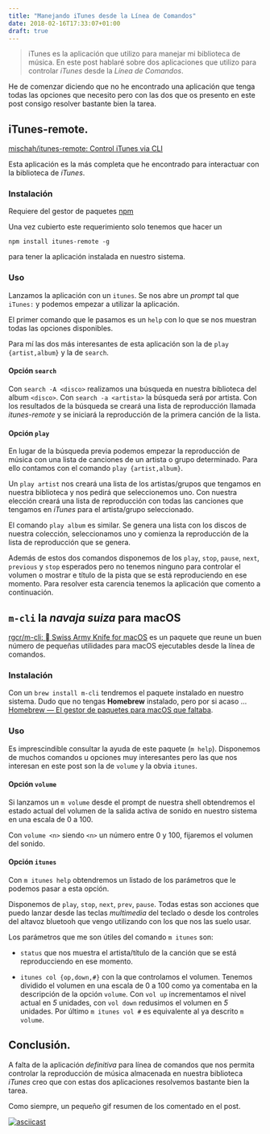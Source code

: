 ```yaml
---
title: "Manejando iTunes desde la Línea de Comandos"
date: 2018-02-16T17:33:07+01:00
draft: true
---
```


>iTunes es la aplicación que utilizo para manejar mi biblioteca de música. En este post hablaré sobre dos aplicaciones que utilizo para controlar _iTunes_ desde la _Línea de Comandos_.

He de comenzar diciendo que no he encontrado una aplicación que tenga todas las opciones que necesito pero con las dos que os presento en este post consigo resolver bastante bien la tarea.

## iTunes-remote.

[mischah/itunes-remote: Control iTunes via CLI](https://github.com/mischah/itunes-remote)

Esta aplicación es la más completa que he encontrado para interactuar con la biblioteca de *iTunes*.

### Instalación

Requiere del gestor de paquetes [npm](https://www.npmjs.com/)

Una vez cubierto este requerimiento solo tenemos que hacer un 

```
npm install itunes-remote -g
```

para tener la aplicación instalada en nuestro sistema.

### Uso

Lanzamos la aplicación con un `itunes`. Se nos abre un _prompt_ tal que `iTunes:` y podemos empezar a utilizar la aplicación.

El primer comando que le pasamos es un `help` con lo que se nos muestran todas las opciones disponibles.

Para mí las dos más interesantes de esta aplicación son la de `play {artist,album}` y la de `search`.

#### Opción `search`

Con `search -A <disco>` realizamos una búsqueda en nuestra biblioteca del album  `<disco>`. Con `search -a <artista>` la búsqueda será por artista. Con los resultados de la búsqueda se creará una lista de reproducción llamada _itunes-remote_ y se iniciará la reproducción de la primera canción de la lista.

#### Opción `play`

En lugar de la búsqueda previa podemos empezar la reproducción de música con una lista de canciones de un artista o grupo determinado. Para ello contamos con el comando `play {artist,album}`.

Un `play artist` nos creará una lista de los artistas/grupos que tengamos en nuestra biblioteca y nos pedirá que seleccionemos uno. Con nuestra elección creará una lista de reproducción con todas las canciones que tengamos en *iTunes* para el artista/grupo seleccionado.

El comando `play album` es similar. Se genera una lista con los discos de nuestra colección, seleccionamos uno y comienza la reproducción de la lista de reproducción que se genera.

Además de estos dos comandos disponemos de los `play`, `stop`, `pause`, `next`, `previous` y `stop` esperados pero no tenemos ninguno para controlar el volumen o mostrar e título de la pista que se está reproduciendo en ese momento. Para resolver esta carencia tenemos la aplicación que comento a continuación.

## `m-cli` la _navaja suiza_ para macOS 

[rgcr/m-cli:  Swiss Army Knife for macOS](https://github.com/rgcr/m-cli) es un paquete que reune un buen número de pequeñas utilidades para macOS ejecutables desde la línea de comandos.

### Instalación

Con un `brew install m-cli` tendremos el paquete instalado en nuestro sistema. Dudo que no tengas **Homebrew** instalado, pero por si acaso  ... [Homebrew — El gestor de paquetes para macOS que faltaba](https://brew.sh/index_es.html).

### Uso

Es imprescindible consultar la ayuda de este paquete (`m help`). Disponemos de muchos comandos u opciones muy interesantes pero las que nos interesan en este post son la de `volume` y la obvia `itunes`.

#### Opción `volume`

Si lanzamos un `m volume` desde el prompt de nuestra shell obtendremos el estado actual del volumen de la salida activa de sonido en nuestro sistema en una escala de 0 a 100.

Con `volume <n>` siendo `<n>` un número entre 0 y 100, fijaremos el volumen del sonido.

#### Opción `itunes`

Con `m itunes help` obtendremos un listado de los parámetros que le podemos pasar a esta opción. 

Disponemos de `play`, `stop`, `next`, `prev`, `pause`. Todas estas son acciones que puedo lanzar desde las teclas _multimedia_ del teclado o desde los controles del altavoz bluetooh que vengo utilizando con los que nos las suelo usar.

Los parámetros que me son útiles del comando `m itunes` son:

 - `status` que nos muestra el artista/título de la canción que se está reproducciendo en ese momento.

 - `itunes col {op,down,#}` con la que controlamos el volumen. Tenemos dividido el volumen en una escala de 0 a 100 como ya comentaba en la descripción de la opción `volume`. Con `vol up` incrementamos el nivel actual en _5_ unidades, con `vol down` redusimos el volumen en _5_ unidades. Por último `m itunes vol #` es equivalente al ya descrito `m volume`. 

## Conclusión.

 A falta de la aplicación _definitiva_ para línea de comandos que nos permita controlar la reproducción de música almacenada en nuestra biblioteca _iTunes_ creo que con estas dos aplicaciones resolvemos bastante bien la tarea.

 Como siempre, un pequeño gif resumen de los comentado en el post.

[![asciicast](https://asciinema.org/a/xReWVaPt4MkQv90AyEEHgv50K.png)](https://asciinema.org/a/xReWVaPt4MkQv90AyEEHgv50K)
